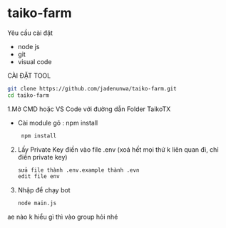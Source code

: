 # taiko-farm

Yêu cầu cài đặt

- node js
- git
- visual code


CÀI ĐẶT TOOL

   ```bash
   git clone https://github.com/jadenunwa/taiko-farm.git
   cd taiko-farm
   ```

1.Mở CMD hoặc VS Code với đường dẫn Folder TaikoTX
- Cài module gõ : npm install

  ```bash
   npm install
   ```

2. Lấy Private Key điền vào file .env (xoá hết mọi thứ k liên quan đi, chỉ điền private key)

   ```bash
   sửa file thành .env.example thành .evn
   edit file env
   ```


3. Nhập để chạy bot
 
   ```bash
   node main.js
   ```

ae nào k hiểu gì thì vào group hỏi nhé
